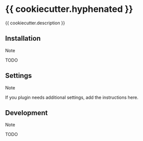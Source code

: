 # {{ cookiecutter.hyphenated }}

{{ cookiecutter.description }}

## Installation

> [!NOTE]
> TODO

## Settings

> [!NOTE]
> If you plugin needs additional settings, add the instructions here.

## Development

> [!NOTE]
> TODO
